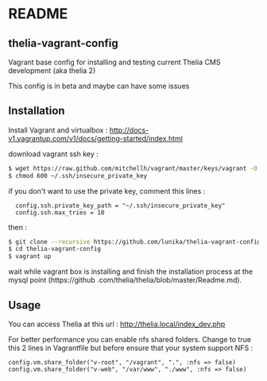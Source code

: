 README
======

thelia-vagrant-config
---------------------

Vagrant base config for installing and testing current Thelia CMS development (aka thelia 2)

This config is in beta and maybe can have some issues

Installation
------------

Install Vagrant and virtualbox : http://docs-v1.vagrantup.com/v1/docs/getting-started/index.html

download vagrant ssh key :
``` bash
$ wget https://raw.github.com/mitchellh/vagrant/master/keys/vagrant -O ~/.ssh/insecure_private_key
$ chmod 600 ~/.ssh/insecure_private_key
```

if you don't want to use the private key, comment this lines :

```
  config.ssh.private_key_path = "~/.ssh/insecure_private_key"
  config.ssh.max_tries = 10
```

then :
``` bash
$ git clone --recursive https://github.com/lunika/thelia-vagrant-config.git
$ cd thelia-vagrant-config
$ vagrant up
```
wait while vagrant box is installing and finish the installation process at the mysql point (https://github
.com/thelia/thelia/blob/master/Readme.md).

Usage
-----

You can access Thelia at this url : http://thelia.local/index_dev.php

For better performance you can enable nfs shared folders. Change to true this 2 lines in Vagrantfile but before ensure that your system support NFS : 
```
config.vm.share_folder("v-root", "/vagrant", ".", :nfs => false)
config.vm.share_folder("v-web", "/var/www", "./www", :nfs => false)
```